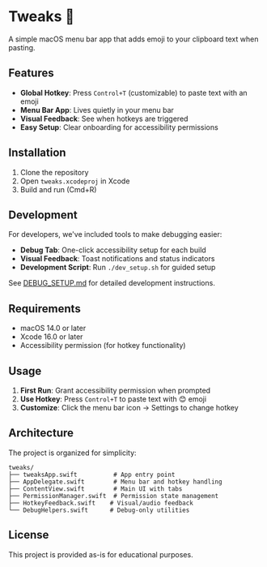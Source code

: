 # Tweaks 🎯

A simple macOS menu bar app that adds emoji to your clipboard text when pasting.

## Features

- **Global Hotkey**: Press `Control+T` (customizable) to paste text with an emoji
- **Menu Bar App**: Lives quietly in your menu bar
- **Visual Feedback**: See when hotkeys are triggered
- **Easy Setup**: Clear onboarding for accessibility permissions

## Installation

1. Clone the repository
2. Open `tweaks.xcodeproj` in Xcode
3. Build and run (Cmd+R)

## Development

For developers, we've included tools to make debugging easier:

- **Debug Tab**: One-click accessibility setup for each build
- **Visual Feedback**: Toast notifications and status indicators
- **Development Script**: Run `./dev_setup.sh` for guided setup

See [DEBUG_SETUP.md](DEBUG_SETUP.md) for detailed development instructions.

## Requirements

- macOS 14.0 or later
- Xcode 16.0 or later
- Accessibility permission (for hotkey functionality)

## Usage

1. **First Run**: Grant accessibility permission when prompted
2. **Use Hotkey**: Press `Control+T` to paste text with 😊 emoji
3. **Customize**: Click the menu bar icon → Settings to change hotkey

## Architecture

The project is organized for simplicity:

```
tweaks/
├── tweaksApp.swift          # App entry point
├── AppDelegate.swift        # Menu bar and hotkey handling
├── ContentView.swift        # Main UI with tabs
├── PermissionManager.swift  # Permission state management
├── HotkeyFeedback.swift    # Visual/audio feedback
└── DebugHelpers.swift      # Debug-only utilities
```

## License

This project is provided as-is for educational purposes.
